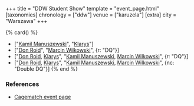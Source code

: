 +++
title = "DDW Student Show"
template = "event_page.html"
[taxonomies]
chronology = ["ddw"]
venue = ["karuzela"]
[extra]
city = "Warszawa"
+++

{% card() %}
- ["[Kamil Manuszewski](@/w/kamil-aleksander.md)", "[Klarys](@/w/klarys.md)"]
- ["[Don Roid](@/w/don-roid.md)", "[Marcin Wilkowski](@/w/jedrus-bulecka.md)", {r: "DQ"}]
- ["[Don Roid](@/w/don-roid.md), [Klarys](@/w/klarys.md)", "[Kamil Manuszewski](@/w/kamil-aleksander.md),
    [Marcin Wilkowski](@/w/jedrus-bulecka.md)", {r: "DQ"}]
- ["[Don Roid](@/w/don-roid.md), [Klarys](@/w/klarys.md)", "[Kamil Manuszewski](@/w/kamil-aleksander.md),
    [Marcin Wilkowski](@/w/jedrus-bulecka.md)", {nc: "Double DQ"}]
{% end %}

### References

* [Cagematch event page](https://www.cagematch.net/?id=1&nr=39143)
